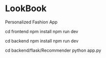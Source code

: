 # LookBook

Personalized Fashion App

cd frontend
npm install
npm run dev

cd backend
npm install
npm run dev

cd backend/flask/Recommender
python app.py
